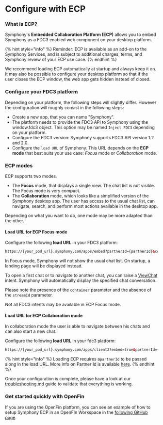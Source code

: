 # Configure with ECP

### **What is ECP?**

Symphony's **Embedded Collaboration Platform (ECP)** allows you to embed Symphony as a FDC3 enabled web component on your desktop platform.&#x20;

{% hint style="info" %}
Reminder: ECP is available as an add-on to the Symphony Services, and is subject to additional charges, terms, and Symphony review of your ECP use case.&#x20;
{% endhint %}

We recommend loading ECP automatically at startup and always keep it on. It may also be possible to configure your desktop platform so that if the user closes the ECP window, the web app gets hidden instead of closed.

### Configure your FDC3 platform

Depending on your platform, the following steps will slightly differ. However the configuration will roughly consist in the following steps:

* Create a new app, that you can name "Symphony".
* The platform needs to provide the FDC3 API to Symphony using the window.fdc3 object. This option may be named `Inject FDC3` depending on your platform.
* Configure the FDC3 version:  Symphony supports FDC3 API version 1.2 and 2.0.&#x20;
* Configure the `load URL` of Symphony. This URL depends on the **ECP mode** that best suits your use case: _Focus_ mode or _Collaboration_ mode.&#x20;

### ECP modes

ECP supports two modes.

* The **Focus** mode, that displays a single view. The chat list is not visible. The Focus mode is very compact.
* The **Collaboration** mode, which looks like a simplified version of the Symphony desktop app. The user has access to the usual chat list, can navigate, search, and perform most actions available in the desktop app.

Depending on what you want to do, one mode may be more adapted than the other.

#### **Load URL for ECP Focus mode**

Configure the following **load URL** in your FDC3 platform:

```html
https://{your_pod_url}.symphony.com/apps/embed?partnerId={partnerId}&container=true&mode=dark&condensed=true
```

In Focus mode, Symphony will not show the usual chat list. On startup, a landing page will be displayed instead.

To open a first chat or to navigate to another chat, you can raise a [ViewChat ](../fdc3-intents/#view-chat)intent. Symphony will automatically display the specified chat conversation.

Please note the presence of the `container` parameter and the absence of the `streamId` parameter.

Not all FDC3 intents may be available in ECP Focus mode.

#### **Load URL for ECP Collaboration mode**

In collaboration mode the user is able to navigate between his chats and can also start a new chat.&#x20;

Configure the following **load URL** in your fdc3 platform:

```html
https://{your_pod_url}.symphony.com/apps/client2?embed=true&partnerId={partnerId}&mode=dark&condensed=true
```

{% hint style="info" %}
Loading ECP requires a`partnerId` to be passed along in the load URL. More info on Partner Id is available [here](../../embedded-mode/pricing-tiers.md#partner-id).
{% endhint %}

Once your configuration is complete, please have a look at our [troubleshooting.md](troubleshooting.md "mention") guide to validate that everything is working.

### Get started quickly with OpenFin

If you are using the OpenFin platform, you can see an example of how to setup Symphony ECP in an OpenFin Workspace in the [following GitHub page](https://github.com/built-on-openfin/contest-starter/blob/main/workspace/symphony/challenge-2023/README.md).
